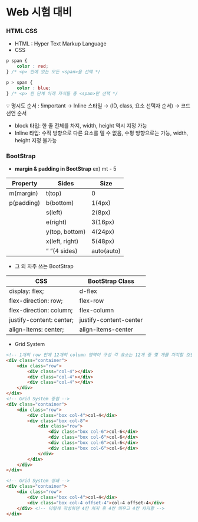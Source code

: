 # Web 시험 대비

### HTML CSS

- HTML : Hyper Text Markup Language
- CSS

```css
p span {
	color : red;
} /* <p> 안에 있는 모든 <span>을 선택 */

p > span {
	color : blue;
} /* <p> 한 단계 아래 자식들 중 <span>만 선택 */
```

<aside>
💡 명시도 순서 : !important → Inline 스타일 → (ID, class, 요소 선택자 순서) → 코드 선언 순서

</aside>

- block 타입: 한 줄 전체를 차지, width, height 역시 지정 가능
- Inline 타입: 수직 방향으로 다른 요소를 밀 수 없음, 수평 방향으로는 가능, width, height 지정 불가능

### BootStrap

- **margin & padding in BootStrap** ex) mt - 5

| Property   | Sides          | Size       |
| ---------- | -------------- | ---------- |
| m(margin)  | t(top)         | 0          |
| p(padding) | b(bottom)      | 1(4px)     |
|            | s(left)        | 2(8px)     |
|            | e(right)       | 3(16px)    |
|            | y(top, bottom) | 4(24px)    |
|            | x(left, right) | 5(48px)    |
|            | “ ”(4 sides)   | auto(auto) |
- 그 외 자주 쓰는 BootStrap

| CSS                      | BootStrap Class        |
| ------------------------ | ---------------------- |
| display: flex;           | d-flex                 |
| flex-direction: row;     | flex-row               |
| flex-direction: column;  | flex-column            |
| justify-content: center; | justify-content-center |
| align-items: center;     | align-items-center     |
- Grid System

```html
<!-- 1개의 row 안에 12개의 column 영역이 구성 각 요소는 12개 중 몇 개를 차지할 것인지 지정 -->
<div class="container">
	<div class="row">
		<div class="col-4"></div>
		<div class="col-4"></div>
		<div class="col-4"></div>
	</div>
</div>
<!-- Grid System 중첩 -->
<div class="container">
	<div class="row">
		<div class="box col-4">col-4</div>
		<div class="box col-8">
			<div class="row">
				<div class="box col-6">col-6</div>
				<div class="box col-6">col-6</div>
				<div class="box col-6">col-6</div>
				<div class="box col-6">col-6</div>
			</div>
		</div>
	</div>
</div>

<!-- Grid System 상쇄 -->
<div class="container">
	<div class="row">
		<div class="box col-4">col-4</div>
		<div class="box col-4 offset-4">col-4 offset-4</div>
	</div> <!-- 이렇게 작성하면 4칸 차지 후 4칸 띄우고 4칸 차지함 -->
</div>
```